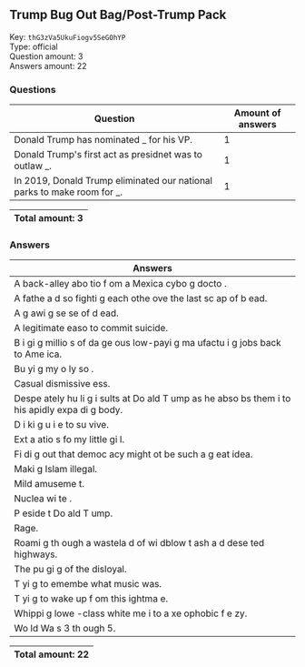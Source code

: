 ## Trump Bug Out Bag/Post-Trump Pack
Key: `thG3zVa5UkuFiogv5SeGOhYP`  
Type: official  
Question amount: 3  
Answers amount: 22
### Questions
| Question | Amount of answers |
|---|---|
| Donald Trump has nominated _ for his VP. | 1 |
| Donald Trump's first act as presidnet was to outlaw _. | 1 |
| In 2019, Donald Trump eliminated our national parks to make room for _. | 1 |

|Total amount: 3|
|---|

### Answers
| Answers |
|---|
| A back-alley abo tio  f om a Mexica  cybo g docto . |
| A fathe  a d so  fighti g each othe  ove  the last sc ap of b ead. |
| A g awi g se se of d ead. |
| A legitimate  easo  to commit suicide. |
| B i gi g millio s of da ge ous low-payi g ma ufactu i g jobs back to Ame ica. |
| Bu yi g my o ly so . |
| Casual dismissive ess. |
| Despe ately hu li g i sults at Do ald T ump as he abso bs them i to his  apidly expa di g body. |
| D i ki g u i e to su vive. |
| Ext a  atio s fo  my little gi l. |
| Fi di g out that democ acy might  ot be such a g eat idea. |
| Maki g Islam illegal. |
| Mild amuseme t. |
| Nuclea  wi te . |
| P eside t Do ald T ump. |
| Rage. |
| Roami g th ough a wastela d of wi dblow  t ash a d dese ted highways. |
| The pu gi g of the disloyal. |
| T yi g to  emembe  what music was. |
| T yi g to wake up f om this  ightma e. |
| Whippi g lowe -class white me  i to a xe ophobic f e zy. |
| Wo ld Wa s 3 th ough 5. |

|Total amount: 22|
|---|
